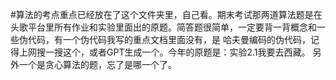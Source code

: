 #算法的考点重点已经放在了这个文件夹里，自己看。期末考试那两道算法题是在头歌平台里所有作业和实验里面出的原题。简答题很简单，一定要背一背概念和一些伪代码，有一个伪代码我写的重点文档里面没有，是 哈夫曼编码的伪代码，记得上网搜一搜这个，或者GPT生成一个。今年的原题是：实验2.1我要去西藏。  另外一个是贪心算法的题，忘了是哪一个了。
